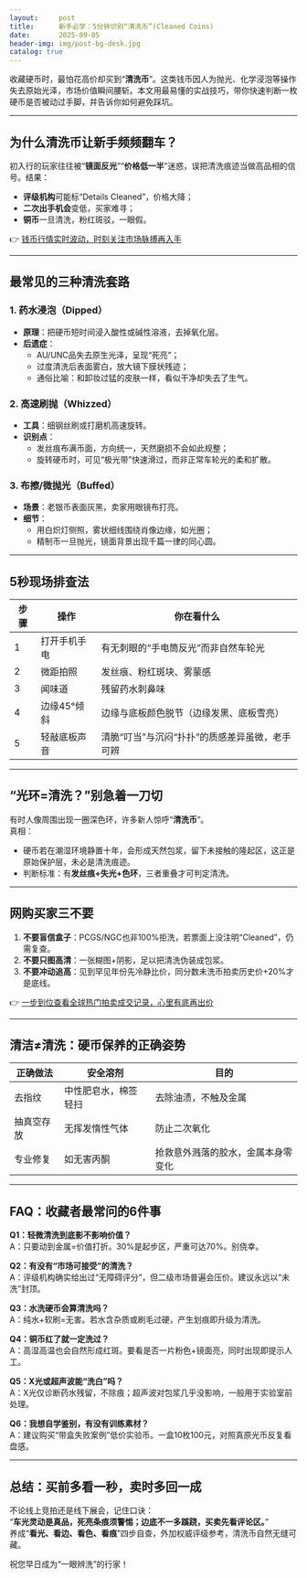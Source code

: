 ```yaml
---
layout:     post
title:      新手必学：5分钟识别“清洗币”(Cleaned Coins)
date:       2025-09-05
header-img: img/post-bg-desk.jpg
catalog: true
---
```


收藏硬币时，最怕花高价却买到“**清洗币**”。这类钱币因人为抛光、化学浸泡等操作失去原始光泽，市场价值瞬间腰斩。本文用最易懂的实战技巧，带你快速判断一枚硬币是否被动过手脚，并告诉你如何避免踩坑。

---

## 为什么清洗币让新手频频翻车？

初入行的玩家往往被“**镜面反光**”“**价格低一半**”迷惑，误把清洗痕迹当做高品相的信号。结果：
- **评级机构**可能标“Details Cleaned”，价格大降；
- **二次出手机会**变低，买家难寻；
- **铜币**一旦清洗，粉红斑驳，一眼假。  

👉 [钱币行情实时波动，时刻关注市场脉搏再入手](https://okxdog.com/)

---

## 最常见的三种清洗套路

### 1. 药水浸泡（Dipped）

- **原理**：把硬币短时间浸入酸性或碱性溶液，去掉氧化层。
- **后遗症**：
  - AU/UNC品失去原生光泽，呈现“死亮”；
  - 过度清洗后表面雾白，放大镜下膜状残迹；
  - 通俗比喻：和卸妆过猛的皮肤一样，看似干净却失去了生气。

### 2. 高速刷抛（Whizzed）

- **工具**：细钢丝刷或打磨机高速旋转。
- **识别点**：
  - 发丝痕布满币面，方向统一，天然磨损不会如此规整；
  - 旋转硬币时，可见“极光带”快速滑过，而非正常车轮光的柔和扩散。

### 3. 布擦/微抛光（Buffed）

- **场景**：老银币表面灰黑，卖家用眼镜布打亮。
- **细节**：
  - 用白炽灯侧照，雾状细线围绕肖像边缘，如光圈；
  - 精制币一旦抛光，镜面背景出现千篇一律的同心圆。

---

## 5秒现场排查法

| 步骤 | 操作 | 你在看什么 |
|---|---|---|
| 1 | 打开手机手电 | 有无刺眼的“手电筒反光”而非自然车轮光 |
| 2 | 微距拍照 | 发丝痕、粉红斑块、雾蒙感 |
| 3 | 闻味道 | 残留药水刺鼻味 |
| 4 | 边缘45°倾斜 | 边缘与底板颜色脱节（边缘发黑、底板雪亮） |
| 5 | 轻敲底板声音 | 清脆“叮当”与沉闷“扑扑”的质感差异虽微，老手可辨 |

---

## “光环=清洗？”别急着一刀切

有时人像周围出现一圈深色环，许多新人惊呼“**清洗币**”。  
真相：  
- 硬币若在潮湿环境静置十年，会形成天然包浆，留下未接触的隆起区，这正是原始保护层，未必是清洗痕迹。  
- 判断标准：有**发丝痕+失光+色环**，三者重叠才可判定清洗。

---

## 网购买家三不要

1. **不要盲信盒子**：PCGS/NGC也非100%拒洗，若票面上没注明“Cleaned”，仍需复查。  
2. **不要只图高清**：一张糊图+阴影，足以把清洗伪装成包浆。  
3. **不要冲动追高**：见到罕见年份先冷静比价，同分数未洗币拍卖历史价+20%才是底线。  

👉 [一步到位查看全球热门拍卖成交记录，心里有底再出价](https://okxdog.com/)

---

## 清洁≠清洗：硬币保养的正确姿势

| 正确做法 | 安全溶剂 | 目的 |
|---|---|---|
| 去指纹 | 中性肥皂水，棉签轻扫 | 去除油渍，不触及金属 |
| 抽真空存放 | 无挥发惰性气体 | 防止二次氧化 |
| 专业修复 | 如无害丙酮 | 抢救意外溅落的胶水，金属本身零变化 |

---

## FAQ：收藏者最常问的6件事

**Q1：轻微清洗到底影不影响价值？**  
A：只要动到金属=价值打折。30%是起步区，严重可达70%。别侥幸。

**Q2：有没有“市场可接受”的清洗？**  
A：评级机构确实给出过“无障碍评分”，但二级市场普遍会压价。建议永远以“未洗”封顶。

**Q3：水洗硬币会算清洗吗？**  
A：纯水+软刷=无害。若水含杂质或刷毛过硬，产生划痕即升级为清洗。

**Q4：铜币红了就一定洗过？**  
A：高湿高温也会自然形成红斑。要看是否一片粉色+镜面亮，同时出现即提示人工。

**Q5：X光或超声波能“洗白”吗？**  
A：X光仅诊断药水残留，不除痕；超声波对包浆几乎没影响，一般用于实验室前处理。

**Q6：我想自学鉴别，有没有训练素材？**  
A：建议购买“带盒失败案例”低价实验币。一盒10枚100元，对照真原光币反复看盘感。

---

## 总结：买前多看一秒，卖时多回一成

不论线上竞拍还是线下展会，记住口诀：  
“**车光灵动是真品，死亮条痕须警惕；边底不一多蹊跷，买卖先看评论区。**”  
养成“**看光、看边、看色、看痕**”四步自查，外加权威评级参考，清洗币自然无缝可藏。

祝您早日成为“一眼辨洗”的行家！